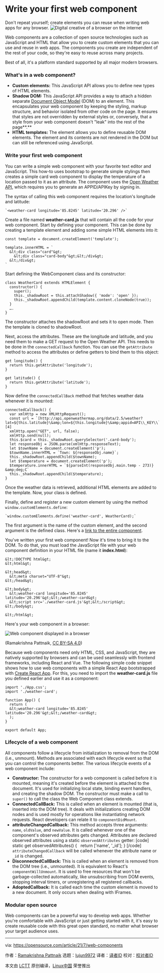 [#]: subject: (Write your first web component)
[#]: via: (https://opensource.com/article/21/7/web-components)
[#]: author: (Ramakrishna Pattnaik https://opensource.com/users/rkpattnaik780)
[#]: collector: (lujun9972)
[#]: translator: (cool-summer-021)
[#]: reviewer: ( )
[#]: publisher: ( )
[#]: url: ( )

Write your first web component
======
Don't repeat yourself; create elements you can reuse when writing web
apps for any browser.
![Digital creative of a browser on the internet][1]

Web components are a collection of open source technologies such as JavaScript and HTML that allow you to create custom elements that you can use and reuse in web apps. The components you create are independent of the rest of your code, so they're easy to reuse across many projects.

Best of all, it's a platform standard supported by all major modern browsers.

### What's in a web component?

  * **Custom elements:** This JavaScript API allows you to define new types of HTML elements.
  * **Shadow DOM:** This JavaScript API provides a way to attach a hidden separate [Document Object Model][2] (DOM) to an element. This encapsulates your web component by keeping the styling, markup structure, and behavior isolated from other code on the page. It ensures that styles are not overridden by external styles or, conversely, that a style from your web component doesn't "leak" into the rest of the page**.**
  * **HTML templates:** The element allows you to define reusable DOM elements. The element and its contents are not rendered in the DOM but can still be referenced using JavaScript.



### Write your first web component

You can write a simple web component with your favorite text editor and JavaScript. This how-to uses bootstrap to generate simple stylings then creates a simple card web component to display the temperature of a location passed to it as an attribute. The component uses the [Open Weather API][3], which requires you to generate an APPID/APIKey by signing in.

The syntax of calling this web component requires the location's longitude and latitude:


```
`<weather-card longitude='85.8245' latitude='20.296' />`
```

Create a file named **weather-card.js** that will contain all the code for your web component. Start by defining your component. This can be done by creating a template element and adding some simple HTML elements into it:


```
const template = document.createElement('template');

template.innerHTML = `
  &lt;div class="card"&gt;
    &lt;div class="card-body"&gt;&lt;/div&gt;
  &lt;/div&gt;
`
```

Start defining the WebComponent class and its constructor:


```
class WeatherCard extends HTMLElement {
  constructor() {
    super();
    this._shadowRoot = this.attachShadow({ 'mode': 'open' });
    this._shadowRoot.appendChild(template.content.cloneNode(true));
  }
  ….
}
```

The constructor attaches the shadowRoot and sets it to open mode. Then the template is cloned to shadowRoot.

Next, access the attributes. These are the longitude and latitude, and you need them to make a GET request to the Open Weather API. This needs to be done in the `connectedCallback` function. You can use the `getAttribute` method to access the attributes or define getters to bind them to this object:


```
get longitude() {
  return this.getAttribute('longitude');
}

get latitude() {
  return this.getAttribute('latitude');
}
```

Now define the `connectedCallBack` method that fetches weather data whenever it is mounted:


```
connectedCallback() {
  var xmlHttp = new XMLHttpRequest();
  const url = `[http://api.openweathermap.org/data/2.5/weather?lat=${this.latitude}\&amp;lon=${this.longitude}\&amp;appid=API\\_KEY\\`][4]
  xmlHttp.open("GET", url, false);
  xmlHttp.send(null);
  this.$card = this._shadowRoot.querySelector('.card-body');
  let responseObj = JSON.parse(xmlHttp.responseText);
  let $townName = document.createElement('p');
  $townName.innerHTML = `Town: ${responseObj.name}`;
  this._shadowRoot.appendChild($townName);
  let $temperature = document.createElement('p');
  $temperature.innerHTML = `${parseInt(responseObj.main.temp - 273)} &amp;deg;C`
  this._shadowRoot.appendChild($temperature);
}
```

Once the weather data is retrieved, additional HTML elements are added to the template. Now, your class is defined.

Finally, define and register a new custom element by using the method `window.customElements.define`:


```
`window.customElements.define('weather-card', WeatherCard);`
```

The first argument is the name of the custom element, and the second argument is the defined class. Here's a [link to the entire component][5].

You've written your first web component! Now it's time to bring it to the DOM. To do that, you must load the JavaScript file with your web component definition in your HTML file (name it **index.html**):


```
&lt;!DOCTYPE html&gt;
&lt;html&gt;

&lt;head&gt;
  &lt;meta charset="UTF-8"&gt;
&lt;/head&gt;

&lt;body&gt;
  &lt;weather-card longitude='85.8245' latitude='20.296'&gt;&lt;/weather-card&gt;
  &lt;script src='./weather-card.js'&gt;&lt;/script&gt;
&lt;/body&gt;

&lt;/html&gt;
```

Here's your web component in a browser:

![Web component displayed in a browser][6]

(Ramakrishna Pattnaik, [CC BY-SA 4.0][7])

Because web components need only HTML, CSS, and JavaScript, they are natively supported by browsers and can be used seamlessly with frontend frameworks, including React and Vue. The following simple code snippet shows how to use web components with a simple React App bootstrapped with [Create React App][8]. For this, you need to import the **weather-card.js** file you defined earlier and use it as a component:


```
import './App.css';
import './weather-card';

function App() {
  return (
  &lt;weather-card longitude='85.8245' latitude='20.296'&gt;&lt;/weather-card&gt;
  );
}

export default App;
```

### Lifecycle of a web component

All components follow a lifecycle from initialization to removal from the DOM (i.e., unmount). Methods are associated with each lifecycle event so that you can control the components better. The various lifecycle events of a web component include:

  * **Constructor:** The constructor for a web component is called before it is mounted, meaning it's created before the element is attached to the document. It's used for initializing local state, binding event handlers, and creating the shadow DOM. The constructor must make a call to `super()` to call the class the Web Component class extends.
  * **ConnectedCallBack:** This is called when an element is mounted (that is, inserted into the DOM tree). It deals with initializations creating DOM nodes and is used mostly for operations like instantiating network requests. React developers can relate it to `componentDidMount`.
  * **attributeChangedCallback:** This method accepts three arguments: `name`, `oldValue`, and `newValue`. It is called whenever one of the component's observed attributes gets changed. Attributes are declared observed attributes using a static `observedAttributes` getter: [code] static get observedAttributes() {
  return ['name', '_id'];
} [/code] `attributeChangedCallback` will be called whenever the attribute name or `_id` is changed.
  * **DisconnectedCallBack:** This is called when an element is removed from the DOM tree (i.e., unmounted). It is equivalent to React's `componentWillUnmount`. It is used to free resources that won't be garbage-collected automatically, like unsubscribing from DOM events, stopping interval timers, or unregistering all registered callbacks.
  * **AdoptedCallback:** It is called each time the custom element is moved to a new document. It only occurs when dealing with IFrames.



### Modular open source

Web components can be a powerful way to develop web apps. Whether you're comfortable with JavaScript or just getting started with it, it's easy to create reusable code with this great open standard, no matter what browser your target audience uses.

--------------------------------------------------------------------------------

via: https://opensource.com/article/21/7/web-components

作者：[Ramakrishna Pattnaik][a]
选题：[lujun9972][b]
译者：[译者ID](https://github.com/译者ID)
校对：[校对者ID](https://github.com/校对者ID)

本文由 [LCTT](https://github.com/LCTT/TranslateProject) 原创编译，[Linux中国](https://linux.cn/) 荣誉推出

[a]: https://opensource.com/users/rkpattnaik780
[b]: https://github.com/lujun9972
[1]: https://opensource.com/sites/default/files/styles/image-full-size/public/lead-images/browser_web_internet_website.png?itok=g5B_Bw62 (Digital creative of a browser on the internet)
[2]: https://en.wikipedia.org/wiki/Document_Object_Model
[3]: https://openweathermap.org/api
[4]: http://api.openweathermap.org/data/2.5/weather?lat=${this.latitude}\&lon=${this.longitude}\&appid=API\_KEY\`
[5]: https://gist.github.com/rkpattnaik780/acc683d3796102c26c1abb03369e31f8
[6]: https://opensource.com/sites/default/files/uploads/webcomponent.png (Web component displayed in a browser)
[7]: https://creativecommons.org/licenses/by-sa/4.0/
[8]: https://create-react-app.dev/docs/getting-started/
